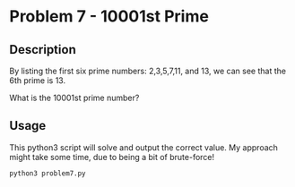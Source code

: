 # Problem 7 - 10001st Prime

## Description

By listing the first six prime numbers: 2,3,5,7,11, and 13, we can see that the 6th prime is 13.

What is the 10001st prime number?

## Usage

This python3 script will solve and output the correct value. My approach might take some time, due to being a bit of brute-force!

```bash
python3 problem7.py
```
